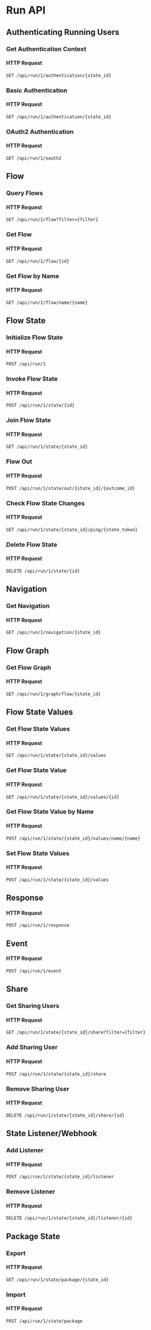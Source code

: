 # Run API

## Authenticating Running Users

### Get Authentication Context

#### HTTP Request

`GET /api/run/1/authentication/{state_id}`


### Basic Authentication

#### HTTP Request

`GET /api/run/1/authentication/{state_id}`


### OAuth2 Authentication

#### HTTP Request

`GET /api/run/1/oauth2`


## Flow

### Query Flows

#### HTTP Request

`GET /api/run/1/flow?filter={filter}`


### Get Flow

#### HTTP Request

`GET /api/run/1/flow/{id}`


### Get Flow by Name

#### HTTP Request

`GET /api/run/1/flow/name/{name}`


## Flow State

### Initialize Flow State

#### HTTP Request

`POST /api/run/1`

### Invoke Flow State

#### HTTP Request

`POST /api/run/1/state/{id}`

### Join Flow State

#### HTTP Request

`GET /api/run/1/state/{state_id}`

### Flow Out

#### HTTP Request

`POST /api/run/1/state/out/{state_id}/{outcome_id}`

### Check Flow State Changes

#### HTTP Request

`GET /api/run/1/state/{state_id}/ping/{state_token}`

### Delete Flow State

#### HTTP Request

`DELETE /api/run/1/state/{id}`


## Navigation

### Get Navigation

#### HTTP Request

`GET /api/run/1/navigation/{state_id}`


## Flow Graph

### Get Flow Graph

#### HTTP Request

`GET /api/run/1/graph/flow/{state_id}`


## Flow State Values

### Get Flow State Values

#### HTTP Request

`GET /api/run/1/state/{state_id}/values`

### Get Flow State Value

#### HTTP Request

`GET /api/run/1/state/{state_id}/values/{id}`

### Get Flow State Value by Name

#### HTTP Request

`POST /api/run/1/state/{state_id}/values/name/{name}`

### Set Flow State Values

#### HTTP Request

`POST /api/run/1/state/{state_id}/values`


## Response

#### HTTP Request

`POST /api/run/1/response`


## Event

#### HTTP Request

`POST /api/run/1/event`


## Share

### Get Sharing Users

#### HTTP Request

`GET /api/run/1/state/{state_id}/share?filter={filter}`


### Add Sharing User

#### HTTP Request

`POST /api/run/1/state/{state_id}/share`


### Remove Sharing User

#### HTTP Request

`DELETE /api/run/1/state/{state_id}/share/{id}`


## State Listener/Webhook

### Add Listener

#### HTTP Request

`POST /api/run/1/state/{state_id}/listener`


### Remove Listener

#### HTTP Request

`DELETE /api/run/1/state/{state_id}/listener/{id}`


## Package State

### Export

#### HTTP Request

`GET /api/run/1/state/package/{state_id}`

### Import

#### HTTP Request

`POST /api/run/1/state/package`
